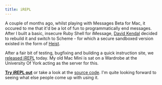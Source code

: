 ```yaml
---
title: iREPL
---
```

A couple of months ago, whilst playing with Messages Beta for Mac, it occured to me that it'd be a lot of fun to programmatically end messages. After I built a basic, insecure Ruby Shell for iMessage, [David Kendal](http://davidkendal.net) decided to rebuild it and switch to Scheme - for which a secure sandboxed version existed in the form of [Heist](https://github.com/jcoglan/heist).
<!--more-->

After a fair bit of testing, bugfixing and building a quick instruction site, we [released iREPL](http://news.ycombinator.com/item?id=3836195) today. My old Mac Mini is sat on a Wardrobe at the University Of York acting as the server for this.

**[Try iREPL out](http://irepl.im)** or take a look at the [source code](http://github.com/46Bit/irepl). I'm quite looking forward to seeing what else people come up with using it.
